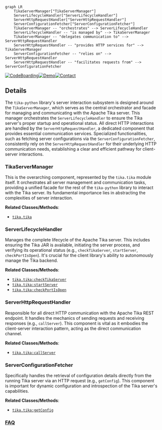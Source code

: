 ```mermaid
graph LR
    TikaServerManager["TikaServerManager"]
    ServerLifecycleHandler["ServerLifecycleHandler"]
    ServerHttpRequestHandler["ServerHttpRequestHandler"]
    ServerConfigurationFetcher["ServerConfigurationFetcher"]
    TikaServerManager -- "orchestrates" --> ServerLifecycleHandler
    ServerLifecycleHandler -- "is managed by" --> TikaServerManager
    TikaServerManager -- "delegates communication to" --> ServerHttpRequestHandler
    ServerHttpRequestHandler -- "provides HTTP services for" --> TikaServerManager
    ServerConfigurationFetcher -- "relies on" --> ServerHttpRequestHandler
    ServerHttpRequestHandler -- "facilitates requests from" --> ServerConfigurationFetcher
```

[![CodeBoarding](https://img.shields.io/badge/Generated%20by-CodeBoarding-9cf?style=flat-square)](https://github.com/CodeBoarding/GeneratedOnBoardings)[![Demo](https://img.shields.io/badge/Try%20our-Demo-blue?style=flat-square)](https://www.codeboarding.org/demo)[![Contact](https://img.shields.io/badge/Contact%20us%20-%20contact@codeboarding.org-lightgrey?style=flat-square)](mailto:contact@codeboarding.org)

## Details

The `tika-python` library's server interaction subsystem is designed around the `TikaServerManager`, which serves as the central orchestrator and facade for managing and communicating with the Apache Tika server. This manager orchestrates the `ServerLifecycleHandler` to ensure the Tika server's proper startup and operational status. All direct HTTP interactions are handled by the `ServerHttpRequestHandler`, a dedicated component that provides essential communication services. Specialized functionalities, such as fetching server configurations via the `ServerConfigurationFetcher`, consistently rely on the `ServerHttpRequestHandler` for their underlying HTTP communication needs, establishing a clear and efficient pathway for client-server interactions.

### TikaServerManager
This is the overarching component, represented by the `tika.tika` module itself. It orchestrates all server management and communication tasks, providing a unified facade for the rest of the `tika-python` library to interact with the Tika server. Its fundamental importance lies in abstracting the complexities of server interaction.


**Related Classes/Methods**:

- <a href="https://github.com/chrismattmann/tika-python/blob/master/tika/tika.py" target="_blank" rel="noopener noreferrer">`tika.tika`</a>


### ServerLifecycleHandler
Manages the complete lifecycle of the Apache Tika server. This includes ensuring the Tika JAR is available, initiating the server process, and verifying its operational status (e.g., `checkTikaServer`, `startServer`, `checkPortIsOpen`). It's crucial for the client library's ability to autonomously manage the Tika backend.


**Related Classes/Methods**:

- <a href="https://github.com/chrismattmann/tika-python/blob/master/tika/tika.py" target="_blank" rel="noopener noreferrer">`tika.tika:checkTikaServer`</a>
- <a href="https://github.com/chrismattmann/tika-python/blob/master/tika/tika.py" target="_blank" rel="noopener noreferrer">`tika.tika:startServer`</a>
- <a href="https://github.com/chrismattmann/tika-python/blob/master/tika/tika.py" target="_blank" rel="noopener noreferrer">`tika.tika:checkPortIsOpen`</a>


### ServerHttpRequestHandler
Responsible for all direct HTTP communication with the Apache Tika REST endpoint. It handles the mechanics of sending requests and receiving responses (e.g., `callServer`). This component is vital as it embodies the client-server interaction pattern, acting as the direct communication channel.


**Related Classes/Methods**:

- <a href="https://github.com/chrismattmann/tika-python/blob/master/tika/tika.py" target="_blank" rel="noopener noreferrer">`tika.tika:callServer`</a>


### ServerConfigurationFetcher
Specifically handles the retrieval of configuration details directly from the running Tika server via an HTTP request (e.g., `getConfig`). This component is important for dynamic configuration and introspection of the Tika server's capabilities.


**Related Classes/Methods**:

- <a href="https://github.com/chrismattmann/tika-python/blob/master/tika/tika.py" target="_blank" rel="noopener noreferrer">`tika.tika:getConfig`</a>




### [FAQ](https://github.com/CodeBoarding/GeneratedOnBoardings/tree/main?tab=readme-ov-file#faq)